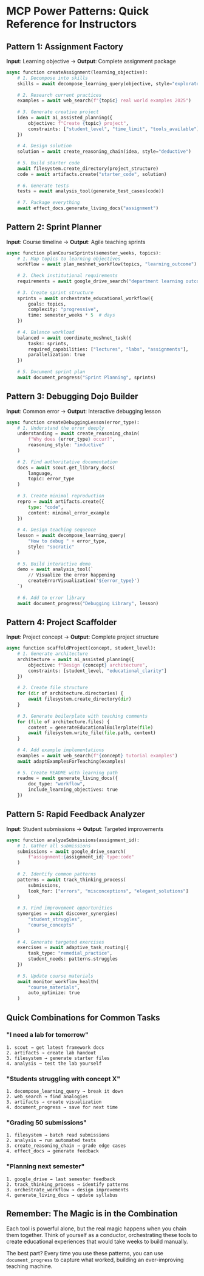 # MCP Power Patterns: Quick Reference for Instructors

## Pattern 1: Assignment Factory
**Input**: Learning objective → **Output**: Complete assignment package

```python
async function createAssignment(learning_objective):
    # 1. Decompose into skills
    skills = await decompose_learning_query(objective, style="exploratory")
    
    # 2. Research current practices  
    examples = await web_search(f"{topic} real world examples 2025")
    
    # 3. Generate creative project
    idea = await ai_assisted_planning({
        objective: f"Create {topic} project",
        constraints: ["student_level", "time_limit", "tools_available"]
    })
    
    # 4. Design solution
    solution = await create_reasoning_chain(idea, style="deductive")
    
    # 5. Build starter code
    await filesystem.create_directory(project_structure)
    code = await artifacts.create("starter_code", solution)
    
    # 6. Generate tests
    tests = await analysis_tool(generate_test_cases(code))
    
    # 7. Package everything
    await effect_docs.generate_living_docs("assignment")
```

## Pattern 2: Sprint Planner
**Input**: Course timeline → **Output**: Agile teaching sprints

```python
async function planCourseSprints(semester_weeks, topics):
    # 1. Map topics to learning objectives
    workflow = await plan_meshnet_workflow(topics, "learning_outcome")
    
    # 2. Check institutional requirements
    requirements = await google_drive_search("department learning outcomes")
    
    # 3. Create sprint structure
    sprints = await orchestrate_educational_workflow({
        goals: topics,
        complexity: "progressive",
        time: semester_weeks * 5  # days
    })
    
    # 4. Balance workload
    balanced = await coordinate_meshnet_task({
        tasks: sprints,
        required_capabilities: ["lectures", "labs", "assignments"],
        parallelization: true
    })
    
    # 5. Document sprint plan
    await document_progress("Sprint Planning", sprints)
```

## Pattern 3: Debugging Dojo Builder
**Input**: Common error → **Output**: Interactive debugging lesson

```python
async function createDebuggingLesson(error_type):
    # 1. Understand the error deeply
    understanding = await create_reasoning_chain(
        f"Why does {error_type} occur?",
        reasoning_style: "inductive"
    )
    
    # 2. Find authoritative documentation
    docs = await scout.get_library_docs(
        language,
        topic: error_type
    )
    
    # 3. Create minimal reproduction
    repro = await artifacts.create({
        type: "code",
        content: minimal_error_example
    })
    
    # 4. Design teaching sequence
    lesson = await decompose_learning_query(
        "How to debug " + error_type,
        style: "socratic"
    )
    
    # 5. Build interactive demo
    demo = await analysis_tool(`
        // Visualize the error happening
        createErrorVisualization('${error_type}')
    `)
    
    # 6. Add to error library
    await document_progress("Debugging Library", lesson)
```

## Pattern 4: Project Scaffolder
**Input**: Project concept → **Output**: Complete project structure

```python
async function scaffoldProject(concept, student_level):
    # 1. Generate architecture
    architecture = await ai_assisted_planning({
        objective: f"Design {concept} architecture",
        constraints: [student_level, "educational_clarity"]
    })
    
    # 2. Create file structure
    for (dir of architecture.directories) {
        await filesystem.create_directory(dir)
    }
    
    # 3. Generate boilerplate with teaching comments
    for (file of architecture.files) {
        content = generateEducationalBoilerplate(file)
        await filesystem.write_file(file.path, content)
    }
    
    # 4. Add example implementations
    examples = await web_search(f"{concept} tutorial examples")
    await adaptExamplesForTeaching(examples)
    
    # 5. Create README with learning path
    readme = await generate_living_docs({
        doc_type: "workflow",
        include_learning_objectives: true
    })
```

## Pattern 5: Rapid Feedback Analyzer
**Input**: Student submissions → **Output**: Targeted improvements

```python
async function analyzeSubmissions(assignment_id):
    # 1. Gather all submissions
    submissions = await google_drive_search(
        f"assignment:{assignment_id} type:code"
    )
    
    # 2. Identify common patterns
    patterns = await track_thinking_process(
        submissions,
        look_for: ["errors", "misconceptions", "elegant_solutions"]
    )
    
    # 3. Find improvement opportunities
    synergies = await discover_synergies(
        "student_struggles",
        "course_concepts"
    )
    
    # 4. Generate targeted exercises
    exercises = await adaptive_task_routing({
        task_type: "remedial_practice",
        student_needs: patterns.struggles
    })
    
    # 5. Update course materials
    await monitor_workflow_health(
        "course_materials",
        auto_optimize: true
    )
```

## Quick Combinations for Common Tasks

### "I need a lab for tomorrow"
```
1. scout → get latest framework docs
2. artifacts → create lab handout
3. filesystem → generate starter files
4. analysis → test the lab yourself
```

### "Students struggling with concept X"  
```
1. decompose_learning_query → break it down
2. web_search → find analogies
3. artifacts → create visualization
4. document_progress → save for next time
```

### "Grading 50 submissions"
```
1. filesystem → batch read submissions
2. analysis → run automated tests
3. create_reasoning_chain → grade edge cases
4. effect_docs → generate feedback
```

### "Planning next semester"
```
1. google_drive → last semester feedback
2. track_thinking_process → identify patterns
3. orchestrate_workflow → design improvements
4. generate_living_docs → update syllabus
```

## Remember: The Magic is in the Combination

Each tool is powerful alone, but the real magic happens when you chain them together. Think of yourself as a conductor, orchestrating these tools to create educational experiences that would take weeks to build manually.

The best part? Every time you use these patterns, you can use `document_progress` to capture what worked, building an ever-improving teaching machine.